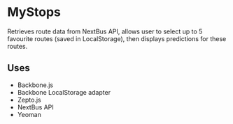 MyStops
===========
Retrieves route data from NextBus API, allows user to select up to 5 favourite routes (saved in LocalStorage), then displays predictions for these routes.

## Uses

- Backbone.js
- Backbone LocalStorage adapter
- Zepto.js
- NextBus API
- Yeoman